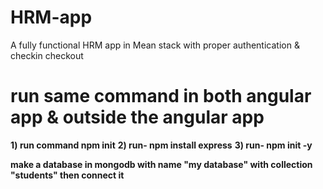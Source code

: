 # HRM-app
A fully functional HRM app in Mean stack with proper authentication &amp; checkin checkout

# run same command in both angular app & outside the angular app
**1) run command npm init**
**2) run- npm install express**
**3) run- npm init -y**

**make a database in mongodb with name "my database" with collection "students" then connect it**
